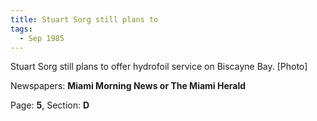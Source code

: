 ```yaml
---  
title: Stuart Sorg still plans to  
tags:  
  - Sep 1985  
---  
```

  
Stuart Sorg still plans to offer hydrofoil service on Biscayne Bay. [Photo]  
  
Newspapers: **Miami Morning News or The Miami Herald**  
  
Page: **5**, Section: **D** 
